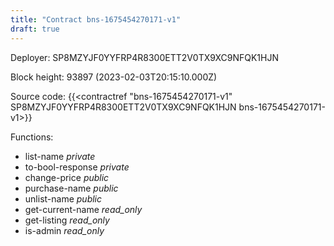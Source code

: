 ```yaml
---
title: "Contract bns-1675454270171-v1"
draft: true
---
```

Deployer: SP8MZYJF0YYFRP4R8300ETT2V0TX9XC9NFQK1HJN


 



Block height: 93897 (2023-02-03T20:15:10.000Z)

Source code: {{<contractref "bns-1675454270171-v1" SP8MZYJF0YYFRP4R8300ETT2V0TX9XC9NFQK1HJN bns-1675454270171-v1>}}

Functions:

* list-name _private_
* to-bool-response _private_
* change-price _public_
* purchase-name _public_
* unlist-name _public_
* get-current-name _read_only_
* get-listing _read_only_
* is-admin _read_only_
